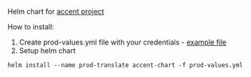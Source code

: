 Helm chart for [accent project](https://github.com/mirego/accent)

How to install:
1. Create prod-values.yml file with your credentials - [example file](https://github.com/andreymaznyak/accent-helm-chart/blob/master/accent-chart/values.yaml)
1. Setup helm chart
```
helm install --name prod-translate accent-chart -f prod-values.yml
```
